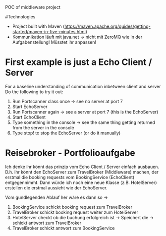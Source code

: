 POC of middleware project


#Technologies
- Project built with Maven (https://maven.apache.org/guides/getting-started/maven-in-five-minutes.html)
- Kommunikation läuft mit java.net -> nicht mit ZeroMQ wie in der Aufgabenstellung! Müsstet ihr anpassen!

# First example is just a Echo Client / Server 
For a baseline understanding of communication inbetween client and server
Do the following to try it out:
1. Run Portscanner class once -> see no server at port 7
2. Start EchoServer 
3. Run Portscanner again -> see a server at port 7 (this is the EchoServer)
4. Start EchoClient
5. Type something in the console -> see the same thing getting returned from the server in the console
6. Type stop! to stop the EchoServer (or do it manually)


# Reisebroker - Portfolioaufgabe
Ich denke ihr könnt das prinzip vom Echo Client / Server einfach ausbauen. D.h. ihr könnt den EchoServer zum TravelBroker (Middleware) machen, der erstmal die booking requests vom BookingService (EchoClient) entgegennimmt. Dann würde ich noch eine neue Klasse (z.B. HotelServer) erstellen die erstmal aussieht wie der EchoServer. 

Vom gundlegenden Ablauf her wäre es dann so -> 
1. BookingService schickt booking request zum TravelBroker
2. TravelBroker schickt booking request weiter zum HotelServer
3. HotelServer checkt ob die buchung erfolgreich ist -> Speichert die -> schickt antwort zum TravelBroker
4. TravelBroker schickt antwort zum BookingService
